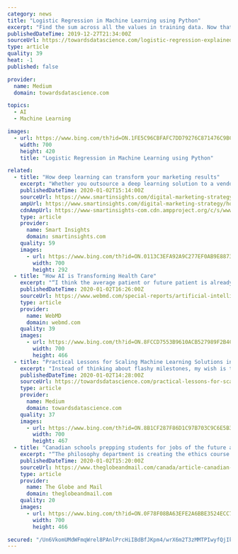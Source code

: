 ```yaml
---
category: news
title: "Logistic Regression in Machine Learning using Python"
excerpt: "Find the sum across all the values in training data. Now that we have the error, we need to update the values of our parameters to minimize this error. This is where the “learning” actually happens, since our model is updating itself based on it’s previous output to obtain a more accurate output in the next step. Hence with each iteration ..."
publishedDateTime: 2019-12-27T21:34:00Z
sourceUrl: https://towardsdatascience.com/logistic-regression-explained-and-implemented-in-python-880955306060
type: article
quality: 39
heat: -1
published: false

provider:
  name: Medium
  domain: towardsdatascience.com

topics:
  - AI
  - Machine Learning

images:
  - url: https://www.bing.com/th?id=ON.1FE5C96CBFAFC7DD79276C871476C9BC
    width: 700
    height: 420
    title: "Logistic Regression in Machine Learning using Python"

related:
  - title: "How deep learning can transform your marketing results"
    excerpt: "Whether you outsource a deep learning solution to a vendor or bring that expertise in-house, here’s what marketers need to do to make deep learning work. Technology continues to push the boundaries of what’s possible for marketers. While most marketing executives understand that software can drive growth, not everyone is familiar with the ..."
    publishedDateTime: 2020-01-02T15:14:00Z
    sourceUrl: https://www.smartinsights.com/digital-marketing-strategy/how-deep-learning-can-transform-your-marketing-results/
    ampUrl: https://www.smartinsights.com/digital-marketing-strategy/how-deep-learning-can-transform-your-marketing-results/amp/
    cdnAmpUrl: https://www-smartinsights-com.cdn.ampproject.org/c/s/www.smartinsights.com/digital-marketing-strategy/how-deep-learning-can-transform-your-marketing-results/amp/
    type: article
    provider:
      name: Smart Insights
      domain: smartinsights.com
    quality: 59
    images:
      - url: https://www.bing.com/th?id=ON.0113C3EFA92A9C277EF0AB9E8873C445
        width: 700
        height: 292
  - title: "How AI is Transforming Health Care"
    excerpt: "“I think the average patient or future patient is already being touched by AI in health care. They’re just not necessarily aware of it,” says ... AI is much closer to a spreadsheet than to human intelligence, he says, laughing at the idea that it will rival a doctor or nurse’s abilities anytime soon: “You use a spreadsheet to help ..."
    publishedDateTime: 2020-01-02T16:26:00Z
    sourceUrl: https://www.webmd.com/special-reports/artificial-intelligence/20200102/how-ai-is-transforming-health-care
    type: article
    provider:
      name: WebMD
      domain: webmd.com
    quality: 39
    images:
      - url: https://www.bing.com/th?id=ON.8FCCD7553B9610ACB527989F2B4CE3BD
        width: 700
        height: 466
  - title: "Practical Lessons for Scaling Machine Learning Solutions in the Real World"
    excerpt: "Instead of thinking about flashy milestones, my wish is that in this new year we make progress streamlining the end to end lifecycle of large scale machine learning solutions. Despite all the progress in machine learning stacks, the implementations of large scale solutions remains a difficult challenge for most organizations. My company ..."
    publishedDateTime: 2020-01-02T14:28:00Z
    sourceUrl: https://towardsdatascience.com/practical-lessons-for-scaling-machine-learning-solutions-in-the-real-world-e33c7254a0f6
    type: article
    provider:
      name: Medium
      domain: towardsdatascience.com
    quality: 37
    images:
      - url: https://www.bing.com/th?id=ON.8B1CF287F86D1C97B703C9C6E5B3A30F
        width: 700
        height: 467
  - title: "Canadian schools prepping students for jobs of the future as automation, AI continue to transform workplaces"
    excerpt: "“The philosophy department is creating the ethics course that the business people and the engineering people who are doing AI will be exposed to, which is a much deeper, deeper way of thinking about it,” Pitt said. Our Morning Update and Evening Update newsletters are written by Globe editors, giving you a concise summary of the day’s ..."
    publishedDateTime: 2020-01-02T15:20:00Z
    sourceUrl: https://www.theglobeandmail.com/canada/article-canadian-schools-prepping-students-for-jobs-of-the-future-as/
    type: article
    provider:
      name: The Globe and Mail
      domain: theglobeandmail.com
    quality: 20
    images:
      - url: https://www.bing.com/th?id=ON.0F78F08BA63EFE2A6BBE3524ECC71755
        width: 700
        height: 466

secured: "/Un6VkomUMdWFmqWrel8PAnlPrcHiIBdBfJKpm4/wrX6m2T3zMMTPIwyfQjIkHH3xXN0CG1tHB3k1xAfVM2HP0+CW9mzujl+HLm4ifJtCrl+NpMiuDk3CluQsxQfUvN/22byw+DONEp6oXtmmGRm2lu5BR5a5rC1FFE9/qbPNyhxNc5/QLjLqf1eyG/PpXn1dPey7P3YTaf5m6xlrVnoLQ8/b5mzQVlCdbMhPFro9qb2jnZasgVgwh38vpbCQtoGEWSFjbTHVvniYkFVXjE9Gg==;CEGoG4NyVGzNPZqC8n8ZxQ=="
---
```



